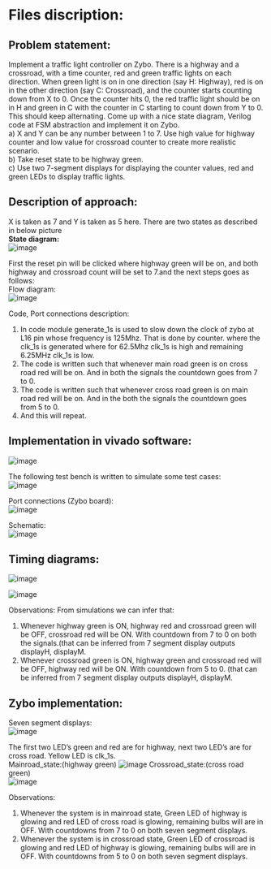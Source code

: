 # Files discription:


## Problem statement:
Implement a traffic light controller on Zybo. There is a highway and a crossroad, with a time counter, red and green traffic lights on each direction. When green light is on in one direction (say H: Highway), red is on in the other direction (say C: Crossroad), and the counter starts counting down from X to 0. Once the counter hits 0, the red traffic light should be on in H and green in C with the counter in C starting to count down from Y to 0. This should keep alternating. Come up with a nice state diagram, Verilog code at FSM abstraction and implement it on Zybo. <br/>
a) X and Y can be any number between 1 to 7. Use high value for highway counter and low value for crossroad counter to create more realistic scenario. <br/>
b) Take reset state to be highway green. <br/>
c) Use two 7-segment displays for displaying the counter values, red and green LEDs to display traffic lights. <br/>

## Description of approach:
X is taken as 7 and Y is taken as 5 here. There are two states as described in below picture <br/>
**State diagram:** <br/>
![image](https://github.com/112101011/Traffic-lights./assets/111628378/fbfdb097-058b-47f9-987c-66910eddf844)

First the reset pin will be clicked where highway green will be on, and both highway and crossroad count will be set to 7.and the next steps goes as follows: <br/>
Flow diagram: <br/>
![image](https://github.com/112101011/Traffic-lights./assets/111628378/31f25d6c-ae70-4e61-a9fa-d5741b1027d0)

Code, Port connections description:
1. In code module generate_1s is used to slow down the clock of zybo at L16 pin whose frequency is 125Mhz. That is done by counter. where the clk_1s is generated where for 62.5Mhz clk_1s is high and remaining 6.25MHz clk_1s is low.
2. The code is written such that whenever main road green is on cross road red will be on. And in both the signals the countdown goes from 7 to 0.
3. The code is written such that whenever cross road green is on main road red will be on. And in the both the signals the countdown goes from 5 to 0.
4. And this will repeat.

## Implementation in vivado software:
![image](https://github.com/112101011/Traffic-lights./assets/111628378/77ed83e7-c843-45f5-89ff-0cca1f010634)

The following test bench is written to simulate some test cases: <br/>
![image](https://github.com/112101011/Traffic-lights./assets/111628378/0e075a64-3640-435a-a049-58fb0eea6e09)

Port connections (Zybo board): <br/>
![image](https://github.com/112101011/Traffic-lights./assets/111628378/6a29da46-f4c0-4223-ba56-367cea601f5d)

Schematic: <br/>
![image](https://github.com/112101011/Traffic-lights./assets/111628378/ba74f2f1-2168-49ac-bf48-24f4b122cd0e)


## Timing diagrams:

![image](https://github.com/112101011/Traffic-lights./assets/111628378/d610fb65-05c9-48c8-9abd-0decc4987457) <br/>


![image](https://github.com/112101011/Traffic-lights./assets/111628378/ca596077-78e7-4526-80fa-6643d0ca799b) <br/>

Observations:
From simulations we can infer that:
1) Whenever highway green is ON, highway red and crossroad green will be OFF, crossroad red will be ON. With countdown from 7
to 0 on both the signals.(that can be inferred from 7 segment display outputs displayH, displayM.
2) Whenever crossroad green is ON, highway green and crossroad red will be OFF, highway red will be ON. With countdown from 5
to 0. (that can be inferred from 7 segment display outputs displayH, displayM.

## Zybo implementation:

Seven segment displays: <br/>
![image](https://github.com/112101011/Traffic-lights./assets/111628378/1272e17a-783a-490e-b198-faedbc946150)

The first two LED’s green and red are for highway, next two LED’s are for cross road. Yellow LED is clk_1s. <br/>
Mainroad_state:(highway green)
![image](https://github.com/112101011/Traffic-lights./assets/111628378/200828b5-b47b-4518-ba47-7561953517ba)
Crossroad_state:(cross road green) <br/>
![image](https://github.com/112101011/Traffic-lights./assets/111628378/6c4b8c45-72c1-4ea2-b517-2cfedbb130c9)

Observations:
1) Whenever the system is in mainroad state, Green LED of highway is glowing and red LED of cross road is glowing, remaining bulbs will are in OFF. With countdowns from 7 to 0 on both seven segment displays.
2) Whenever the system is in crossroad state, Green LED of crossroad is glowing and red LED of highway is glowing, remaining bulbs will are in OFF. With countdowns from 5 to 0 on both seven segment displays.
